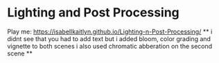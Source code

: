 # Lighting and Post Processing
Play me: https://isabellkaitlyn.github.io/Lighting-n-Post-Processing/
** i didnt see that you had to add text but i added bloom, color grading and vignette to both scenes i also used chromatic abberation on the second scene **
